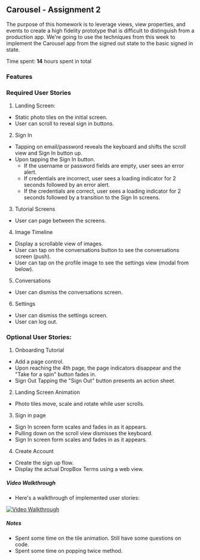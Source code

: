 ## Carousel - Assignment 2

The purpose of this homework is to leverage views, view properties, and events to create a high fidelity prototype that is difficult to distinguish from a production app. We're going to use the techniques from this week to implement the Carousel app from the signed out state to the basic signed in state.

Time spent: **14** hours spent in total 

### Features

### Required User Stories
1. Landing Screen: 
  - Static photo tiles on the initial screen.
  - User can scroll to reveal sign in buttons.
2. Sign In
  - Tapping on email/password reveals the keyboard and shifts the scroll view and Sign In button up.
  - Upon tapping the Sign In button.
    - If the username or password fields are empty, user sees an error alert.
    - If credentials are incorrect, user sees a loading indicator for 2 seconds followed by an error alert.
    - If the credentials are correct, user sees a loading indicator for 2 seconds followed by a transition to the Sign In screens.
3. Tutorial Screens
  - User can page between the screens.
4. Image Timeline
  - Display a scrollable view of images.
  - User can tap on the conversations button to see the conversations screen (push).
  - User can tap on the profile image to see the settings view (modal from below).
5. Conversations
  - User can dismiss the conversations screen.
6. Settings
  - User can dismiss the settings screen.
  - User can log out.

### Optional User Stories:
1. Onboarding Tutorial
  - Add a page control.
  - Upon reaching the 4th page, the page indicators disappear and the "Take for a spin" button fades in.
  - Sign Out Tapping the "Sign Out" button presents an action sheet.
  
2. Landing Screen Animation
  - Photo tiles move, scale and rotate while user scrolls.

3. Sign in page
  - Sign In screen form scales and fades in as it appears.
  - Pulling down on the scroll view dismisses the keyboard.
  - Sign In screen form scales and fades in as it appears.

4. Create Account
  - Create the sign up flow.
  - Display the actual DropBox Terms using a web view.


##### Video Walkthrough 
- Here's a walkthrough of implemented user stories:

<a href="carousel-demo.gif" target="_blank"><img src='carousel-demo.gif' title='Video Walkthrough' width='' alt='Video Walkthrough' /></a>


##### Notes
- Spent some time on the tile animation. Still have some questions on code.
- Spent some time on popping twice method.



